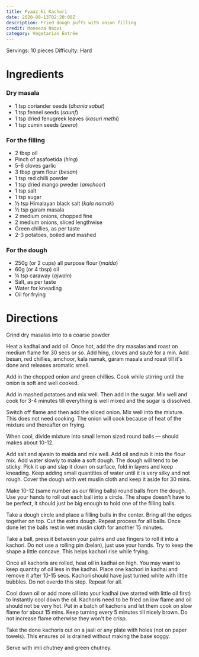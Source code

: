 ```yaml
---
title: Pyaaz ki Kachori
date: 2020-08-13T02:20:00Z
description: Fried dough puffs with onion filling
credit: Moneeza Naqvi
category: Vegetarian Entrée
---
```


Servings: 10 pieces
Difficulty: Hard

# Ingredients

### Dry masala
* 1 tsp coriander seeds (_dhania sabut_)
* 1 tsp fennel seeds (_saunf_)
* 1 tsp dried fenugreek leaves (_kasuri methi_) 
* 1 tsp cumin seeds (_zeera_)

### For the filling
* 2 tbsp oil
* Pinch of asafoetida (_hing_)
* 5-6 cloves garlic
* 3 tbsp gram flour (_besan_)
* 1 tsp red chilli powder
* 1 tsp dried mango pweder (_amchoor_)
* 1 tsp salt
* 1 tsp sugar
* ½ tsp Himalayan black salt (_kala namak_)
* ½ tsp garam masala
* 2 medium onions, chopped fine
* 2 medium onions, sliced lengthwise
* Green chillies, as per taste
* 2-3 potatoes, boiled and mashed

### For the dough
* 250g (or 2 cups) all purpose flour (_maida_)
* 60g (or 4 tbsp) oil
* ¼ tsp caraway (_ajwain_)
* Salt, as per taste
* Water for kneading
* Oil for frying

# Directions
Grind dry masalas into to a coarse powder

Heat a kadhai and add oil. Once hot, add the dry masalas and roast on medium flame for 30 secs or so. Add hing, cloves and sauté for a min. Add besan, red chillies, amchoor, kala namak, garam masala and roast till it's done and releases aromatic smell.

Add in the chopped onion and green chillies. Cook while stirring until the onion is soft and well cooked.

Add in mashed potatoes and mix well. Then add in the sugar. Mix well and cook for 3-4 minutes till everything is well mixed and the sugar is dissolved.

Switch off flame and then add the sliced onion. Mix well into the mixture. This does not need cooking. The onion will cook because of heat of the mixture and thereafter on frying. 

When cool, divide mixture into small lemon sized round balls — should makes about 10-12.

Add salt and ajwain to maida and mix well. Add oil and rub it into the flour mix. Add water slowly to make a soft dough. The dough will tend to be sticky. Pick it up and slap it down on surface, fold in layers and keep kneading. Keep adding small quantities of water until it is very silky and not rough. Cover the dough with wet muslin cloth and keep it aside for 30 mins.

Make 10-12 (same number as our filling balls) round balls from the dough. Use your hands to roll out each ball into a circle. The shape doesn't have to be perfect, it should just be big enough to hold one of the filling balls. 

Take a dough circle and place a filling balls in the center. Bring all the edges together on top. Cut the extra dough. Repeat process for all balls. Once done let the balls rest in wet muslin cloth for another 15 minutes.

Take a ball, press it between your palms and use fingers to roll it into a kachori. Do not use a rolling pin (belan), just use your hands. Try to keep the shape a little concave. This helps kachori rise while frying. 

Once all kachoris are rolled, heat oil in kadhai on high. You may want to keep quantity of oil less in the kadhai. Place one kachori in kadhai and remove it after 10-15 secs. Kachori should have just turned white with little bubbles. Do not overdo this step. Repeat for all.

Cool down oil or add more oil into your kadhai (we started with little oil first) to instantly cool down the oil. Kachoris need to be fried on low flame and oil should not be very hot. Put in a batch of kachoris and let them cook on slow flame for about 15 mins. Keep turning every 5 minutes till nicely brown. Do not increase flame otherwise they won't be crisp.

Take the done kachoris out on a jaali or any plate with holes (not on paper towels). This ensures oil is drained without making the base soggy. 

Serve with imli chutney and green chutney.
